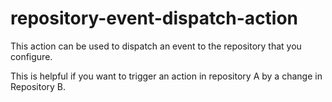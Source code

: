 # repository-event-dispatch-action

This action can be used to dispatch an event to the repository that you configure.

This is helpful if you want to trigger an action in repository A by a change in Repository B.